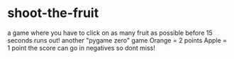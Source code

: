 # shoot-the-fruit
a game where you have to click on as many fruit as possible before 15 seconds runs out!
another "pygame zero" game
Orange = 2 points
Apple = 1 point
the score can go in negatives so dont miss!
